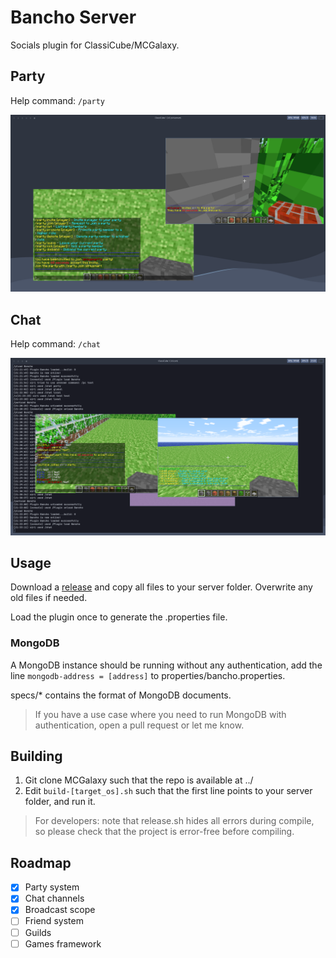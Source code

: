 # Bancho Server

Socials plugin for ClassiCube/MCGalaxy.

## Party

Help command: `/party`

![](./img/party.png)

## Chat

Help command: `/chat`

![](./img/chat.png)

## Usage

Download a [release](https://github.com/Siriusmart/ccBancho/releases) and copy all files to your server folder. Overwrite any old files if needed.

Load the plugin once to generate the .properties file.

### MongoDB

A MongoDB instance should be running without any authentication, add the line `mongodb-address = [address]` to properties/bancho.properties.

specs/\* contains the format of MongoDB documents.

> If you have a use case where you need to run MongoDB with authentication, open a pull request or let me know.

## Building

1. Git clone MCGalaxy such that the repo is available at ../
2. Edit `build-[target_os].sh` such that the first line points to your server folder, and run it.

> For developers: note that release.sh hides all errors during compile, so please check that the project is error-free before compiling.

## Roadmap

- [x] Party system
- [x] Chat channels
- [x] Broadcast scope
- [ ] Friend system
- [ ] Guilds
- [ ] Games framework

